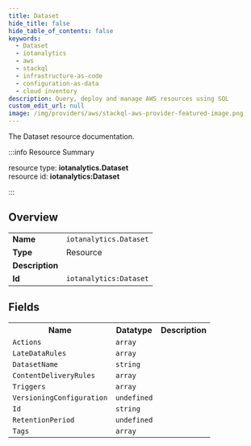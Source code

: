 ```yaml
---
title: Dataset
hide_title: false
hide_table_of_contents: false
keywords:
  - Dataset
  - iotanalytics
  - aws
  - stackql
  - infrastructure-as-code
  - configuration-as-data
  - cloud inventory
description: Query, deploy and manage AWS resources using SQL
custom_edit_url: null
image: /img/providers/aws/stackql-aws-provider-featured-image.png
---
```

The Dataset resource documentation.

:::info Resource Summary

<div class="row">
<div class="providerDocColumn">
<span>resource type:&nbsp;<b>iotanalytics.Dataset</b></span><br />
<span>resource id:&nbsp;<b>iotanalytics:Dataset</b></span><br />
</div>
</div>

:::

## Overview
<table><tbody>
<tr><td><b>Name</b></td><td><code>iotanalytics.Dataset</code></td></tr>
<tr><td><b>Type</b></td><td>Resource</td></tr>
<tr><td><b>Description</b></td><td></td></tr>
<tr><td><b>Id</b></td><td><code>iotanalytics:Dataset</code></td></tr>
</tbody></table>

## Fields
<table><tbody>
<tr><th>Name</th><th>Datatype</th><th>Description</th></tr>
<tr><td><code>Actions</code></td><td><code>array</code></td><td></td></tr><tr><td><code>LateDataRules</code></td><td><code>array</code></td><td></td></tr><tr><td><code>DatasetName</code></td><td><code>string</code></td><td></td></tr><tr><td><code>ContentDeliveryRules</code></td><td><code>array</code></td><td></td></tr><tr><td><code>Triggers</code></td><td><code>array</code></td><td></td></tr><tr><td><code>VersioningConfiguration</code></td><td><code>undefined</code></td><td></td></tr><tr><td><code>Id</code></td><td><code>string</code></td><td></td></tr><tr><td><code>RetentionPeriod</code></td><td><code>undefined</code></td><td></td></tr><tr><td><code>Tags</code></td><td><code>array</code></td><td></td></tr>
</tbody></table>
